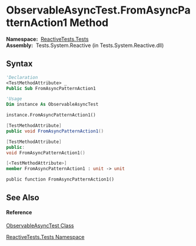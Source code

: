 # ObservableAsyncTest.FromAsyncPatternAction1 Method

**Namespace:**  [ReactiveTests.Tests](ReactiveTests.Tests\ReactiveTests.Tests.md)  
**Assembly:**  Tests.System.Reactive (in Tests.System.Reactive.dll)

## Syntax

```vb
'Declaration
<TestMethodAttribute> _
Public Sub FromAsyncPatternAction1
```

```vb
'Usage
Dim instance As ObservableAsyncTest

instance.FromAsyncPatternAction1()
```

```csharp
[TestMethodAttribute]
public void FromAsyncPatternAction1()
```

```c++
[TestMethodAttribute]
public:
void FromAsyncPatternAction1()
```

```fsharp
[<TestMethodAttribute>]
member FromAsyncPatternAction1 : unit -> unit 
```

```jscript
public function FromAsyncPatternAction1()
```

## See Also

#### Reference

[ObservableAsyncTest Class](ObservableAsyncTest\ObservableAsyncTest.md)

[ReactiveTests.Tests Namespace](ReactiveTests.Tests\ReactiveTests.Tests.md)




